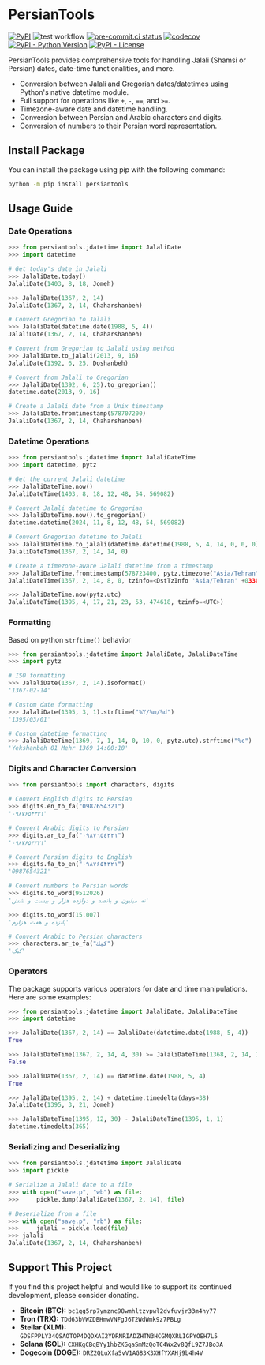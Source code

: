 # PersianTools

[![PyPI](https://img.shields.io/pypi/v/persiantools.svg)](https://pypi.org/project/persiantools/)
![test workflow](https://github.com/majiidd/persiantools/actions/workflows/ci.yml/badge.svg)
[![pre-commit.ci status](https://results.pre-commit.ci/badge/github/majiidd/persiantools/master.svg)](https://results.pre-commit.ci/latest/github/majiidd/persiantools/master)
[![codecov](https://codecov.io/gh/majiidd/persiantools/branch/master/graph/badge.svg?token=Q990VL6FGW)](https://codecov.io/gh/majiidd/persiantools)
[![PyPI - Python Version](https://img.shields.io/pypi/pyversions/persiantools.svg)](https://pypi.org/project/persiantools/)
[![PyPI - License](https://img.shields.io/pypi/l/persiantools.svg)](https://pypi.org/project/persiantools/)

PersianTools provides comprehensive tools for handling Jalali (Shamsi or Persian) dates, date-time functionalities, and more.
- Conversion between Jalali and Gregorian dates/datetimes using Python's native datetime module.
- Full support for operations like `+`, `-`, `==`, and `>=`.
- Timezone-aware date and datetime handling.
- Conversion between Persian and Arabic characters and digits.
- Conversion of numbers to their Persian word representation.

## Install Package
You can install the package using pip with the following command:
```bash
python -m pip install persiantools
```

## Usage Guide

### Date Operations

```python
>>> from persiantools.jdatetime import JalaliDate
>>> import datetime

# Get today's date in Jalali
>>> JalaliDate.today()
JalaliDate(1403, 8, 18, Jomeh)

>>> JalaliDate(1367, 2, 14)
JalaliDate(1367, 2, 14, Chaharshanbeh)

# Convert Gregorian to Jalali
>>> JalaliDate(datetime.date(1988, 5, 4))
JalaliDate(1367, 2, 14, Chaharshanbeh)

# Convert from Gregorian to Jalali using method
>>> JalaliDate.to_jalali(2013, 9, 16)
JalaliDate(1392, 6, 25, Doshanbeh)

# Convert from Jalali to Gregorian
>>> JalaliDate(1392, 6, 25).to_gregorian()
datetime.date(2013, 9, 16)

# Create a Jalali date from a Unix timestamp
>>> JalaliDate.fromtimestamp(578707200)
JalaliDate(1367, 2, 14, Chaharshanbeh)
```

### Datetime Operations

```python
>>> from persiantools.jdatetime import JalaliDateTime
>>> import datetime, pytz

# Get the current Jalali datetime
>>> JalaliDateTime.now()
JalaliDateTime(1403, 8, 18, 12, 48, 54, 569082)

# Convert Jalali datetime to Gregorian
>>> JalaliDateTime.now().to_gregorian()
datetime.datetime(2024, 11, 8, 12, 48, 54, 569082)

# Convert Gregorian datetime to Jalali
>>> JalaliDateTime.to_jalali(datetime.datetime(1988, 5, 4, 14, 0, 0, 0))
JalaliDateTime(1367, 2, 14, 14, 0)

# Create a timezone-aware Jalali datetime from a timestamp
>>> JalaliDateTime.fromtimestamp(578723400, pytz.timezone("Asia/Tehran"))
JalaliDateTime(1367, 2, 14, 8, 0, tzinfo=<DstTzInfo 'Asia/Tehran' +0330+3:30:00 STD>)

>>> JalaliDateTime.now(pytz.utc)
JalaliDateTime(1395, 4, 17, 21, 23, 53, 474618, tzinfo=<UTC>)
```

### Formatting

Based on python `strftime()` behavior

```python
>>> from persiantools.jdatetime import JalaliDate, JalaliDateTime
>>> import pytz

# ISO formatting
>>> JalaliDate(1367, 2, 14).isoformat()
'1367-02-14'

# Custom date formatting
>>> JalaliDate(1395, 3, 1).strftime("%Y/%m/%d")
'1395/03/01'

# Custom datetime formatting
>>> JalaliDateTime(1369, 7, 1, 14, 0, 10, 0, pytz.utc).strftime("%c")
'Yekshanbeh 01 Mehr 1369 14:00:10'
```

### Digits and Character Conversion

```python
>>> from persiantools import characters, digits

# Convert English digits to Persian
>>> digits.en_to_fa("0987654321")
'۰۹۸۷۶۵۴۳۲۱'

# Convert Arabic digits to Persian
>>> digits.ar_to_fa("٠٩٨٧٦٥٤٣٢١")
'۰۹۸۷۶۵۴۳۲۱'

# Convert Persian digits to English
>>> digits.fa_to_en("۰۹۸۷۶۵۴۳۲۱")
'0987654321'

# Convert numbers to Persian words
>>> digits.to_word(9512026)
'نه میلیون و پانصد و دوازده هزار و بیست و شش'

>>> digits.to_word(15.007)
'پانزده و هفت هزارم'

# Convert Arabic to Persian characters
>>> characters.ar_to_fa("كيك")
'کیک'
```

### Operators
The package supports various operators for date and time manipulations. Here are some examples:
```python
>>> from persiantools.jdatetime import JalaliDate, JalaliDateTime
>>> import datetime

>>> JalaliDate(1367, 2, 14) == JalaliDate(datetime.date(1988, 5, 4))
True

>>> JalaliDateTime(1367, 2, 14, 4, 30) >= JalaliDateTime(1368, 2, 14, 1, 0)
False

>>> JalaliDate(1367, 2, 14) == datetime.date(1988, 5, 4)
True

>>> JalaliDate(1395, 2, 14) + datetime.timedelta(days=38)
JalaliDate(1395, 3, 21, Jomeh)

>>> JalaliDateTime(1395, 12, 30) - JalaliDateTime(1395, 1, 1)
datetime.timedelta(365)
```

### Serializing and Deserializing

```python
>>> from persiantools.jdatetime import JalaliDate
>>> import pickle

# Serialize a Jalali date to a file
>>> with open("save.p", "wb") as file:
>>>     pickle.dump(JalaliDate(1367, 2, 14), file)

# Deserialize from a file
>>> with open("save.p", "rb") as file:
>>>     jalali = pickle.load(file)
>>> jalali
JalaliDate(1367, 2, 14, Chaharshanbeh)
```

## Support This Project
If you find this project helpful and would like to support its continued development, please consider donating.

*   **Bitcoin (BTC):** `bc1qg5rp7ymznc98wmhltzvpwl2dvfuvjr33m4hy77`
*   **Tron (TRX):** `TDd63bVWZDBHmwVNFgJ6T2WdWmk9z7PBLg`
*   **Stellar (XLM):** `GDSFPPLY34QSAOTOP4DQDXAI2YDRNRIADZHTN3HCGMQXRLIGPYOEH7L5`
*   **Solana (SOL):** `CXHKgCBqBYy1hbZKGqaSmMzQoTC4Wx2v8QfL9Z7JBo3A`
*   **Dogecoin (DOGE):** `DRZ2QLuXfa5vV1AG83K3XHfYXAHj9b4h4V`
